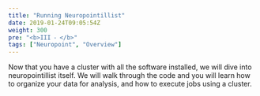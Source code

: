 ```yaml
---
title: "Running Neuropointillist"
date: 2019-01-24T09:05:54Z
weight: 300
pre: "<b>III ⁃ </b>"
tags: ["Neuropoint", "Overview"]
---
```


Now that you have a cluster with all the software installed, we will
dive into neuropointillist itself. We will walk through the code and
you will learn how to organize your data for analysis, and how  to execute jobs using a cluster. 
